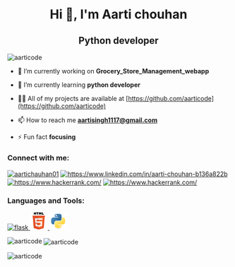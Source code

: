 <h1 align="center">Hi 👋, I'm Aarti chouhan</h1>
<h2 align="center">Python developer</h2>



<p align="left"> <img src="https://komarev.com/ghpvc/?username=aarticode&label=Profile%20views&color=0e75b6&style=flat" alt="aarticode" /> </p>

- 🔭 I’m currently working on **Grocery_Store_Management_webapp**

- 🌱 I’m currently learning **python developer**

- 👨‍💻 All of my projects are available at [https://github.com/aarticode](https://github.com/aarticode)

- 📫 How to reach me **aartisingh1117@gmail.com**

- ⚡ Fun fact **focusing**

<h3 align="left">Connect with me:</h3>
<p align="left">
<a href="https://twitter.com/aartichauhan01" target="blank"><img align="center" src="https://raw.githubusercontent.com/rahuldkjain/github-profile-readme-generator/master/src/images/icons/Social/twitter.svg" alt="aartichauhan01" height="30" width="40" /></a>
<a href="https://linkedin.com/in/https://www.linkedin.com/in/aarti-chouhan-b136a822b" target="blank"><img align="center" src="https://raw.githubusercontent.com/rahuldkjain/github-profile-readme-generator/master/src/images/icons/Social/linked-in-alt.svg" alt="https://www.linkedin.com/in/aarti-chouhan-b136a822b" height="30" width="40" /></a>
<a href="https://www.hackerrank.com/https://www.hackerrank.com/" target="blank"><img align="center" src="https://raw.githubusercontent.com/rahuldkjain/github-profile-readme-generator/master/src/images/icons/Social/hackerrank.svg" alt="https://www.hackerrank.com/" height="30" width="40" /></a>
<a href="https://www.hackerearth.com/https://www.hackerrank.com/" target="blank"><img align="center" src="https://raw.githubusercontent.com/rahuldkjain/github-profile-readme-generator/master/src/images/icons/Social/hackerearth.svg" alt="https://www.hackerrank.com/" height="30" width="40" /></a>
</p>

<h3 align="left">Languages and Tools:</h3>
<p align="left"> <a href="https://flask.palletsprojects.com/" target="_blank" rel="noreferrer"> <img src="https://www.vectorlogo.zone/logos/pocoo_flask/pocoo_flask-icon.svg" alt="flask" width="40" height="40"/> </a> <a href="https://www.w3.org/html/" target="_blank" rel="noreferrer"> <img src="https://raw.githubusercontent.com/devicons/devicon/master/icons/html5/html5-original-wordmark.svg" alt="html5" width="40" height="40"/> </a> <a href="https://www.python.org" target="_blank" rel="noreferrer"> <img src="https://raw.githubusercontent.com/devicons/devicon/master/icons/python/python-original.svg" alt="python" width="40" height="40"/> </a> </p>

<p><img align="left" src="https://github-readme-stats.vercel.app/api/top-langs?username=aarticode&show_icons=true&locale=en&layout=compact" alt="aarticode" /></p>

<p>&nbsp;<img align="center" src="https://github-readme-stats.vercel.app/api?username=aarticode&show_icons=true&locale=en" alt="aarticode" /></p>

<p><img align="center" src="https://github-readme-streak-stats.herokuapp.com/?user=aarticode&" alt="aarticode" /></p>
